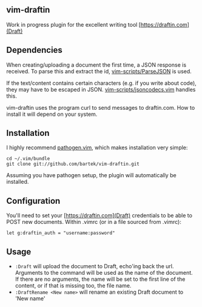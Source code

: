 vim-draftin
------

Work in progress plugin for the excellent writing tool [https://draftin.com](Draft)

Dependencies
----

When creating/uploading a document the first time, a JSON response is received.
To parse this and extract the id,
[vim-scripts/ParseJSON](https://github.com/vim-scripts/ParseJSON) is used. 

If the text/content contains certain characters (e.g. if you write about code), they 
may have to be escaped in JSON.
[vim-scripts/jsoncodecs.vim](https://github.com/vim-scripts/jsoncodecs.vim)
handles this.

vim-draftin uses the program curl to send messages to draftin.com. How to install it
will depend on your system.

Installation
----

I highly recommend [pathogen.vim](https://github.com/tpope/vim-pathogen), which
makes installation very simple:

    cd ~/.vim/bundle
    git clone git://github.com/bartek/vim-draftin.git

Assuming you have pathogen setup, the plugin will automatically be installed.

Configuration
----

You'll need to set your [https://draftin.com](Draft) credentials to be able to
POST new documents. Within .vimrc (or in a file sourced from .vimrc):

    let g:draftin_auth = "username:password"

Usage
----

* `:Draft` will upload the document to Draft, echo'ing back the url. Arguments
  to the command will be used as the name of the document. If there are no
  arguments, the name will be set to the first line of the content, or if that
  is missing too, the file name.
* `:DraftRename <New name>` will rename an existing Draft document to 'New name'
